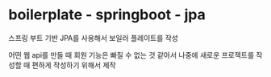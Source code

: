 # boilerplate - springboot - jpa
스프링 부트 기반 JPA를 사용해서 보일러 플레이트를 작성

어떤 웹 api를 만들 때 회원 기능은 빠질 수 없는 것 같아서 나중에 새로운 프로젝트를 작성할 때 편하게 작성하기 위해서 제작
